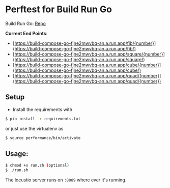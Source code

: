 # Perftest for Build Run Go

Build Run Go:  [Repo](https://github.com/sakethramanujam/build-run-go)

**Current End Points**:
 - [https://build-compose-go-fjne2mwvbq-an.a.run.app/fib/{number}](https://build-compose-go-fjne2mwvbq-an.a.run.app/fib/)
 - [https://build-compose-go-fjne2mwvbq-an.a.run.app/square/{number}](https://build-compose-go-fjne2mwvbq-an.a.run.app/square/<number>)
 - [https://build-compose-go-fjne2mwvbq-an.a.run.app/cube/{number}](https://build-compose-go-fjne2mwvbq-an.a.run.app/cube/)
 - [https://build-compose-go-fjne2mwvbq-an.a.run.app/quad/{number}](https://build-compose-go-fjne2mwvbq-an.a.run.app/quad/{number})

## Setup
- Install the requirements with 

```bash
$ pip install -r requirements.txt
```
or just use the virtualenv as
```bash
$ source performance/bin/activate
```

## Usage:
```bash
$ chmod +x run.sh (optional)
$ ./run.sh
```

The locustio server runs on `:8089` where ever it's running.